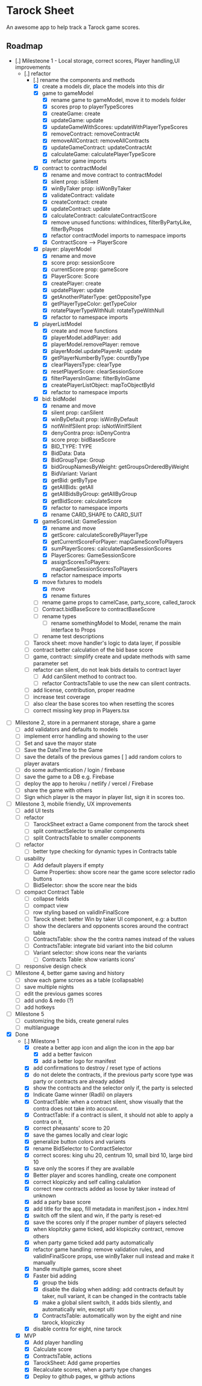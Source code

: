 # Tarock Sheet

An awesome app to help track a Tarock game scores.

## Roadmap

- [.] Milesteone 1 - Local storage, correct scores, Player handling,UI improvements
  - [.] refactor
    - [.] rename the components and methods
      - [x] create a models dir, place the models into this dir
      - [x] game to gameModel
        - [x] rename game to gameModel, move it to models folder
        - [x] scores prop to playerTypeScores
        - [x] createGame: create
        - [x] updateGame: update
        - [x] updateGameWithScores: updateWithPlayerTypeScores
        - [x] removeContract: removeContractAt
        - [x] removeAllContract: removeAllContracts
        - [x] updateGameContract: updateContractAt
        - [x] calculateGame: calculatePlayerTypeScore
        - [x] refactor game imports
      - [x] contract to contractModel
        - [x] rename and move contract to contractModel
        - [x] silent prop: isSilent
        - [x] winByTaker prop: isWonByTaker
        - [x] validateContract: validate
        - [x] createContract: create
        - [x] updateContract: update
        - [x] calculateContract: calculateContractScore
        - [x] remove unused functions: withIndices, filterByPartyLike, filterByProps
        - [x] refactor contractModel imports to namespace imports
        - [x] ContractScore --> PlayerScore
      - [x] player: playerModel
        - [x] rename and move
        - [x] score prop: sessionScore
        - [x] currentScore prop: gameScore
        - [x] PlayerScore: Score
        - [x] createPlayer: create
        - [x] updatePlayer: update
        - [x] getAnotherPlaterType: getOppositeType
        - [x] getPlayerTypeColor: getTypeColor
        - [x] rotatePlayerTypeWithNull: rotateTypeWithNull
        - [x] refactor to namespace imports
      - [x] playerListModel
        - [x] create and move functions
        - [x] playerModel.addPlayer: add
        - [x] playerModel.removePlayer: remove
        - [x] playerModel.updatePlayerAt: update
        - [x] getPlayerNumberByType: countByType
        - [x] clearPlayersType: clearType
        - [x] resetPlayerScore: clearSessionScore
        - [x] filterPlayersInGame: filterByInGame
        - [x] createPlayerListObject: mapToObjectById
        - [x] refactor to namespace imports
      - [x] bid: bidModel
        - [x] rename and move
        - [x] silent prop: canSilent
        - [x] winByDefault prop: isWinByDefault
        - [x] notWinIfSilent prop: isNotWinIfSilent
        - [x] denyContra prop: isDenyContra
        - [x] score prop: bidBaseScore
        - [x] BID_TYPE: TYPE
        - [x] BidData: Data
        - [x] BidGroupType: Group
        - [x] bidGroupNamesByWeight: getGroupsOrderedByWeight
        - [x] BidVariant: Variant
        - [x] getBid: getByType
        - [x] getAllBids: getAll
        - [x] getAllBidsByGroup: getAllByGroup
        - [x] getBidScore: calculateScore
        - [x] refactor to namespace imports
        - [x] rename CARD_SHAPE to CARD_SUIT
      - [x] gameScoreList: GameSession
        - [x] rename and move
        - [x] getScore: calculateScoreByPlayerType
        - [x] getCurrentScoreForPlayer: mapGameScoreToPlayers
        - [x] sumPlayerScores: calculateGameSessionScores
        - [x] PlayerScores: GameSessionScore
        - [x] assignScoresToPlayers: mapGameSessionScoresToPlayers
        - [x] refactor namespace imports
      - [x] move fixtures to models
        - [x] move
        - [x] rename fixtures
      - [ ] rename game props to camelCase, party_score, called_tarock
      - [ ] Contract.bidBaseScore to contractBaseScore
      - [ ] rename types
        - [ ] rename somethingModel to Model, rename the main interface to Props
      - [ ] rename test descriptions
    - [ ] Tarock sheet: move handler's logic to data layer, if possible
    - [ ] contract better calculation of the bid base score
    - [ ] game, contract: simplify create and update methods with same parameter set
    - [ ] refactor can silent, do not leak bids details to contract layer
      - [ ] Add canSilent method to contract too.
      - [ ] refactor ContractsTable to use the new can silent contracts.      
    - [ ] add license, contribution, proper readme
    - [ ] increase test coverage
    - [ ] also clear the base scores too when resetting the scores
    - [ ] correct missing key prop in Players.tsx
- [ ] Milestone 2, store in a permanent storage, share a game
  - [ ] add validators and defaults to models
  - [ ] implement error handling and showing to the user
  - [ ] Set and save the mayor state
  - [ ] Save the DateTime to the Game
  - [ ] save the details of the previous games
    [ ] add random colors to player avatars
  - [ ] do some authentication / login / firebase
  - [ ] save the game to a DB e.g. Firebase
  - [ ] deploy the app to heroku / netlify / vercel / Firebase
  - [ ] share the game with others
  - [ ] Sign which player is the mayor in player list, sign it in scores too.
- [ ] Milestone 3, mobile friendly, UX improvements
  - [ ] add UI tests
  - [ ] refactor
    - [ ] TarockSheet extract a Game component from the tarock sheet
    - [ ] split contractSelector to smaller components
    - [ ] split ContractsTable to smaller components
  - [ ] refactor
    - [ ] better type checking for dynamic types in Contracts table
  - [ ] usability
    - [ ] Add default players if empty
    - [ ] Game Properties: show score near the game score selector radio buttons
    - [ ] BidSelector: show the score near the bids

  - [ ] compact Contract Table
    - [ ] collapse fields
    - [ ] compact view
    - [ ] row styling based on validInFinalScore
    - [ ] Tarock sheet: better Win by taker UI component, e.g: a button
    - [ ] show the declarers and opponents scores around the contract table
    - [ ] ContractsTable: show the the contra names instead of the values
    - [ ] ContractsTable: integrate bid variant into the bid column
    - [ ] Variant selector: show icons near the variants
      - [ ] Contracts Table: show variants icons'
  - [ ] responsive design check

- [ ] Milestone 4, better game saving and history
  - [ ] show each game scroes as a table (collapsable)
  - [ ] save multiple nights
  - [ ] edit the previous games scores
  - [ ] add undo & redo (?)
  - [ ] add hotkeys
- [ ] Milestone 5
  - [ ] customizing the bids, create general rules
  - [ ] multilanguage
- [x] Done
  - [.] Milestone 1
    - [x] create a better app icon and align the icon in the app bar
      - [x] add a better favicon
      - [x] add a better logo for manifest
    - [x] add confirmations to destroy / reset type of actions
    - [x] do not delete the contracts, if the previous party score type was party or contracts are already added
    - [x] show the contracts and the selector only if, the party is selected
    - [x] Indicate Game winner (Radli) on players
    - [x] ContractTable: when a contract silent, show visually that the contra does not take into account.
    - [x] ContractTable: if a contract is silent, it should not able to apply a contra on it,
    - [x] correct pheasants' score to 20
    - [x] save the games locally and clear logic
    - [x] generalize button colors and variants
    - [x] rename BidSelector to ContractSelector
    - [x] correct scores: king uhu 20, centrum 10, small bird 10, large bird 10
    - [x] save only the scores if they are available
    - [x] Better player and scores handling, create one component
    - [x] correct klopiczky and self calling calulation
    - [x] correct new contracts added as loose by taker instead of unknown
    - [x] add a party base score
    - [x] add title for the app, fill metadata in manifest.json + index.html
    - [x] switch off the silent and win, if the party is reset-ed
    - [x] save the scores only if the proper number of players selected
    - [x] when klopitzky game ticked, add klopiczky contract, remove others
    - [x] when party game ticked add party automatically 
    - [x] refactor game handling: remove validation rules, and validInFinalScore props, use winByTaker null instead and make it manually
    - [x] handle multiple games, score sheet
    - [x] Faster bid adding
      - [x] group the bids
      - [x] disable the dialog when adding: add contracts default by taker, null variant, it can be changed in the contracts table
      - [x] make a global silent switch, it adds bids silently, and automatically win, except ulti
      - [x] ContractsTable: automatically won by the eight and nine tarock, klopiczky
    - [x] disable contra for eight, nine tarock
  - [x] MVP
    - [x] Add player handling
    - [x] Calculate score
    - [x] ContractsTable, actions
    - [x] TarockSheet: Add game properties
    - [x] Recalculate scores, when a party type changes
    - [x] Deploy to github pages, w github actions
